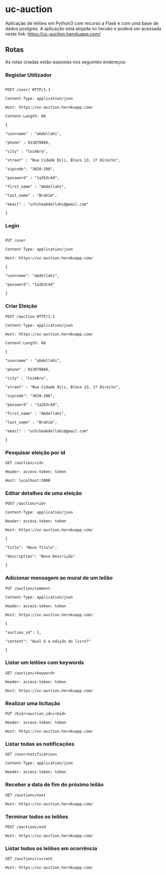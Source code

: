 
# uc-auction

Aplicação de leilões em Python3 com recurso a Flask e com uma base de dados postgres. A aplicação está alojada no heruko e poderá ser acessada neste link: https://uc-auction.herokuapp.com/

## Rotas

As rotas criadas estão expostas nos seguintes endereços:

### Registar Utilizador

```http

POST /user/ HTTP/1.1

Content-Type: application/json

Host: https://uc-auction.herokuapp.com/

Content-Length: 66

{

"username" : "abdellahi",

"phone" : 913078866,

"city" : "Coimbra",

"street" : "Rua Cidade Dili, Bloco 13, 1º Direito",

"zipcode": "3020-208",

"password" : "1a2b3c4d",

"first_name" : "Abdellahi",

"last_name" : "Brahim",

"email" : "uchihaabdellahi@gmail.com"

}

```

### Login

```http

PUT /user

Content-Type: application/json

Host: https://uc-auction.herokuapp.com/

{

"username": "abdellahi",

"password": "1a2b3c4d"

}
```
### Criar Eleição

```http
POST /auction HTTP/1.1

Content-Type: application/json

Host: https://uc-auction.herokuapp.com/

Content-Length: 66

{

"username" : "abdellahi",

"phone" : 913078866,

"city" : "Coimbra",

"street" : "Rua Cidade Dili, Bloco 13, 1º Direito",

"zipcode": "3020-208",

"password" : "1a2b3c4d",

"first_name" : "Abdellahi",

"last_name" : "Brahim",

"email" : "uchihaabdellahi@gmail.com"

}
```
### Pesquisar eleição por id

```http
GET /auction/<id>

Header: access-token: token

Host: localhost:5000
```
### Editar detalhes de uma eleição
```http
POST /auction/<id>

Content-Type: application/json

Header: access-token: token

Host: https://uc-auction.herokuapp.com/

{

"title": "Novo Título",

"description": "Nova Descrição"

}
```
### Adicionar mensagem ao mural de um leilão
```http
PUT /auction/comment

Content-Type: application/json

Header: access-token: token

Host: https://uc-auction.herokuapp.com/

{

"auction_id": 1,

"content": "Qual é a edição do livro?"

}
```

### Listar um leilões com keywords
```http
GET /auction/<keyword>

Header: access-token: token

Host: https://uc-auction.herokuapp.com/
```

### Realizar uma licitação
```http
PUT /bid/<auction_id>/<bid>

Header: access-token: token

Host: https://uc-auction.herokuapp.com/
```

### Listar todas as notificações
```http
GET /user/notifications

Content-Type: application/json

Header: access-token: token
```

### Receber a data de fim do próximo leilão
```http
GET /auctions/next

Host: https://uc-auction.herokuapp.com/
```

### Terminar todos os leilões
```http
POST /auctions/end

Host: https://uc-auction.herokuapp.com/
```

### Listar todos os leilões em ocorrência
```http
GET /auctions/current

Host: https://uc-auction.herokuapp.com/
```


